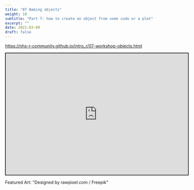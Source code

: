 ```yaml
---
title: "07 Naming objects"
weight: 10
subtitle: "Part 7: how to create an object from some code or a plot"
excerpt: ""
date: 2021-03-09
draft: false
---
```


https://nhs-r-community.github.io/intro_r/07-workshop-objects.html

<iframe src="https://nhs-r-community.github.io/intro_r/07-workshop-objects.html" width="600" height="400" style="border:2px solid currentColor;" loading="lazy" allowfullscreen></iframe> <script>fitvids('.shareagain', {players: 'iframe'});</script>

Featured Art: "Designed by rawpixel.com / Freepik"
